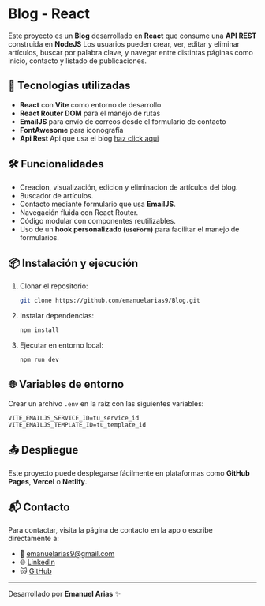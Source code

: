 
# Blog - React

Este proyecto es un **Blog** desarrollado en **React** que consume una **API REST** construida en **NodeJS** Los usuarios pueden crear, ver, editar y eliminar artículos, buscar por palabra clave,  y navegar entre distintas páginas como inicio, contacto y listado de publicaciones.

## 🚀 Tecnologías utilizadas

- **React** con **Vite** como entorno de desarrollo
- **React Router DOM** para el manejo de rutas
- **EmailJS** para envío de correos desde el formulario de contacto
- **FontAwesome** para iconografía
- **Api Rest**  Api que usa el blog [haz click aqui](https://github.com/emanuelarias9/Api-rest-node)

## 🛠️ Funcionalidades

- Creacion, visualización, edicion y eliminacion de artículos del blog.
- Buscador de artículos.
- Contacto mediante formulario que usa **EmailJS**.
- Navegación fluida con React Router.
- Código modular con componentes reutilizables.
- Uso de un **hook personalizado (`useForm`)** para facilitar el manejo de formularios.

## 📦 Instalación y ejecución

1. Clonar el repositorio:
   ```bash
   git clone https://github.com/emanuelarias9/Blog.git
   ```

2. Instalar dependencias:
   ```bash
   npm install
   ```

3. Ejecutar en entorno local:
   ```bash
   npm run dev
   ```

## 🌐 Variables de entorno

Crear un archivo `.env` en la raíz con las siguientes variables:

```
VITE_EMAILJS_SERVICE_ID=tu_service_id
VITE_EMAILJS_TEMPLATE_ID=tu_template_id
```

## 📤 Despliegue

Este proyecto puede desplegarse fácilmente en plataformas como **GitHub Pages**, **Vercel** o **Netlify**.

## 📬 Contacto

Para contactar, visita la página de contacto en la app o escribe directamente a:

- 📧 emanuelarias9@gmail.com
- 🌐 [LinkedIn](https://www.linkedin.com/in/emanuel-aj/)
- 🐱 [GitHub](https://github.com/emanuelarias9)

---

Desarrollado por **Emanuel Arias** ✨
